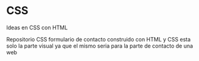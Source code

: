 # CSS
Ideas en CSS con HTML

Repositorio CSS 
formulario de contacto construido con HTML y CSS esta solo la parte visual ya que el mismo seria para la parte de contacto de una web 
